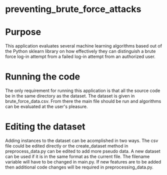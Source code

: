 # preventing_brute_force_attacks

# Purpose
  This application evaluates several machine learning algorithms based out of the Python sklearn library on how effectively they can distinguish a brute force log-in attempt from a failed log-in attempt from an authorized user. 

# Running the code
  The only requirement for running this application is that all the source code be in the same directory as the dataset. The dataset is given in brute_force_data.csv. From there the main file should be run and algorithms can be evaluated at the user's pleasure. 
  
# Editing the dataset
  Adding instances to the dataset can be acomplished in two ways. The csv file could be edited directly or the create_dataset method in preprocess_data.py can be edited to add more pseudo data. A new dataset can be used if it is in the same format as the current file. The filename variable will have to be changed in main.py. If new features are to be added then additional code changes will be required in preprocessing_data.py. 
